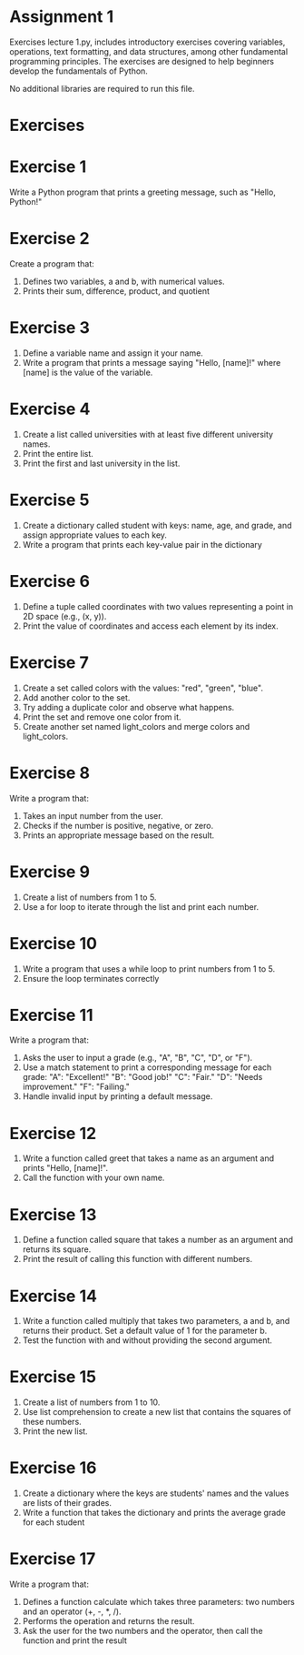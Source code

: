 # Assignment 1
Exercises lecture 1.py, includes introductory exercises covering variables, operations, text formatting, and data structures, among other fundamental programming principles. The exercises are designed to help beginners develop the fundamentals of Python.

No additional libraries are required to run this file.

# Exercises
  # Exercise 1
Write a Python program that prints a greeting message, such as "Hello, Python!"

  # Exercise 2
Create a program that:
1. Defines two variables, a and b, with numerical values.
2. Prints their sum, difference, product, and quotient
   
  # Exercise 3
1. Define a variable name and assign it your name.
2. Write a program that prints a message saying "Hello, [name]!" where [name] is the value of the variable.
   
  # Exercise 4
1. Create a list called universities with at least five different university names.
2. Print the entire list.
3. Print the first and last university in the list.

  # Exercise 5
1. Create a dictionary called student with keys: name, age, and grade, and assign appropriate values to each key.
2. Write a program that prints each key-value pair in the dictionary

  # Exercise 6
1. Define a tuple called coordinates with two values representing a point in 2D space (e.g., (x, y)).
2. Print the value of coordinates and access each element by its index.

  # Exercise 7
1. Create a set called colors with the values: "red", "green", "blue".
2. Add another color to the set.
3. Try adding a duplicate color and observe what happens.
4. Print the set and remove one color from it.
5. Create another set named light_colors and merge colors and light_colors.

  # Exercise 8
Write a program that:
1. Takes an input number from the user.
2. Checks if the number is positive, negative, or zero.
3. Prints an appropriate message based on the result.

  # Exercise 9
1. Create a list of numbers from 1 to 5.
2. Use a for loop to iterate through the list and print each number.

  # Exercise 10
1. Write a program that uses a while loop to print numbers from 1 to 5.
2. Ensure the loop terminates correctly

  # Exercise 11
Write a program that:
1. Asks the user to input a grade (e.g., "A", "B", "C", "D", or "F").
2. Use a match statement to print a corresponding message for each grade:
    "A": "Excellent!"
    "B": "Good job!"
    "C": "Fair."
    "D": "Needs improvement."
    "F": "Failing."
3. Handle invalid input by printing a default message.

  # Exercise 12
1. Write a function called greet that takes a name as an argument and prints "Hello, [name]!".
2. Call the function with your own name.

  # Exercise 13
1. Define a function called square that takes a number as an argument and returns its square.
2. Print the result of calling this function with different numbers.

  # Exercise 14
1. Write a function called multiply that takes two parameters, a and b, and returns their product. Set a default value of 1 for the parameter b.
2. Test the function with and without providing the second argument.

  # Exercise 15
1. Create a list of numbers from 1 to 10.
2. Use list comprehension to create a new list that contains the squares of these numbers.
3. Print the new list.

  # Exercise 16
1. Create a dictionary where the keys are students' names and the values are lists of their grades.
2. Write a function that takes the dictionary and prints the average grade for each student

  # Exercise 17
Write a program that:
1. Defines a function calculate which takes three parameters: two numbers and an operator (+, -, *, /).
2. Performs the operation and returns the result.
3. Ask the user for the two numbers and the operator, then call the function and print the result
